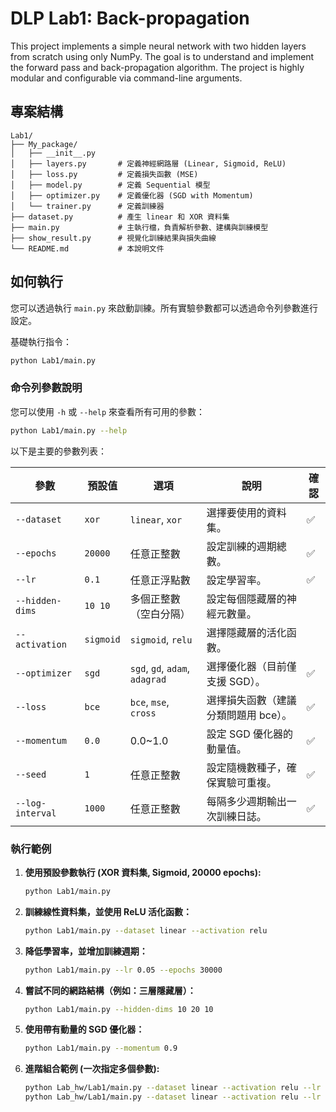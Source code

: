 # DLP Lab1: Back-propagation

This project implements a simple neural network with two hidden layers from scratch using only NumPy. The goal is to understand and implement the forward pass and back-propagation algorithm. The project is highly modular and configurable via command-line arguments.

## 專案結構

```
Lab1/
├── My_package/
│   ├── __init__.py
│   ├── layers.py       # 定義神經網路層 (Linear, Sigmoid, ReLU)
│   ├── loss.py         # 定義損失函數 (MSE)
│   ├── model.py        # 定義 Sequential 模型
│   ├── optimizer.py    # 定義優化器 (SGD with Momentum)
│   └── trainer.py      # 定義訓練器
├── dataset.py          # 產生 linear 和 XOR 資料集
├── main.py             # 主執行檔，負責解析參數、建構與訓練模型
├── show_result.py      # 視覺化訓練結果與損失曲線
└── README.md           # 本說明文件
```

## 如何執行

您可以透過執行 `main.py` 來啟動訓練。所有實驗參數都可以透過命令列參數進行設定。

基礎執行指令：
```bash
python Lab1/main.py
```

### 命令列參數說明

您可以使用 `-h` 或 `--help` 來查看所有可用的參數：
```bash
python Lab1/main.py --help
```

以下是主要的參數列表：

| 參數            | 預設值             | 選項                    | 說明                           | 確認 |
|-----------------|--------------------|-----------------------|--------------------------------|----|
| `--dataset`     | `xor`              | `linear`, `xor`       | 選擇要使用的資料集。           | ✅️  |
| `--epochs`      | `20000`            | 任意正整數                 | 設定訓練的週期總數。           | ✅️  |
| `--lr`          | `0.1`              | 任意正浮點數                | 設定學習率。                   |✅️|
| `--hidden-dims` | `10 10`            | 多個正整數（空白分隔）           | 設定每個隱藏層的神經元數量。   ||
| `--activation`  | `sigmoid`          | `sigmoid`, `relu`     | 選擇隱藏層的活化函數。         ||
| `--optimizer`   | `sgd`              | `sgd`, `gd`, `adam`, `adagrad` | 選擇優化器（目前僅支援 SGD）。 |✅️|
| `--loss`        | `bce`              | `bce`, `mse`, `cross` | 選擇損失函數（建議分類問題用 bce）。|✅️|
| `--momentum`    | `0.0`              | 0.0~1.0               | 設定 SGD 優化器的動量值。      |✅️|
| `--seed`        | `1`                | 任意正整數                 | 設定隨機數種子，確保實驗可重複。|✅️|
| `--log-interval`| `1000`             | 任意正整數                 | 每隔多少週期輸出一次訓練日誌。  |✅️|
### 執行範例

1.  **使用預設參數執行 (XOR 資料集, Sigmoid, 20000 epochs):**
    ```bash
    python Lab1/main.py
    ```

2.  **訓練線性資料集，並使用 ReLU 活化函數：**
    ```bash
    python Lab1/main.py --dataset linear --activation relu
    ```

3.  **降低學習率，並增加訓練週期：**
    ```bash
    python Lab1/main.py --lr 0.05 --epochs 30000
    ```

4.  **嘗試不同的網路結構（例如：三層隱藏層）：**
    ```bash
    python Lab1/main.py --hidden-dims 10 20 10
    ```

5.  **使用帶有動量的 SGD 優化器：**
    ```bash
    python Lab1/main.py --momentum 0.9

6.  **進階組合範例 (一次指定多個參數):**
    ```bash
    python Lab_hw/Lab1/main.py --dataset linear --activation relu --lr 0.01 --momentum 0.9 --epochs 15000 --hidden-dims 20 20 --loss bce
    python Lab_hw/Lab1/main.py --dataset linear --activation relu --lr 0.01 --momentum 0.9 --epochs 1000 --hidden-dims 20 20 --loss mse --optimizer adam
    ```